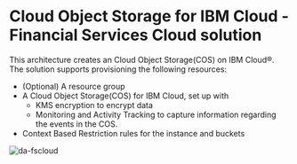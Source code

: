 # Cloud Object Storage for IBM Cloud - Financial Services Cloud solution

This architecture creates an Cloud Object Storage(COS) on IBM Cloud®. The solution supports provisioning the following resources:

- (Optional) A resource group
- A Cloud Object Storage(COS) for IBM Cloud, set up with
    - KMS encryption to encrypt data
    - Monitoring and Activity Tracking to capture information regarding the events in the COS.
- Context Based Restriction rules for the instance and buckets

![da-fscloud](https://github.com/terraform-ibm-modules/terraform-ibm-cos/tree/main/reference-architecture/secure-fscloud-cos-da.svg)
